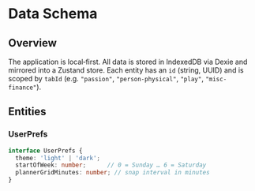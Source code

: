 # Data Schema

## Overview

The application is local‑first.  All data is stored in IndexedDB via Dexie and mirrored into a Zustand store.  Each entity has an `id` (string, UUID) and is scoped by `tabId` (e.g. `"passion"`, `"person-physical"`, `"play"`, `"misc-finance"`).

## Entities

### UserPrefs
```ts
interface UserPrefs {
  theme: 'light' | 'dark';
  startOfWeek: number;      // 0 = Sunday … 6 = Saturday
  plannerGridMinutes: number; // snap interval in minutes
}
